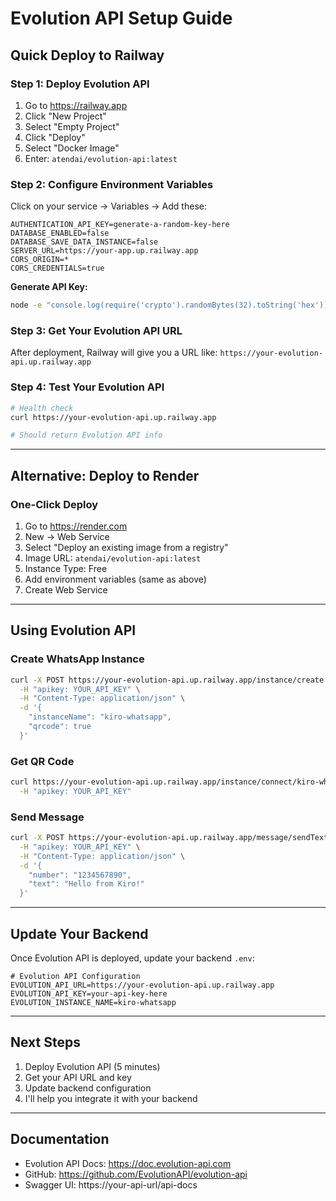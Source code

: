 # Evolution API Setup Guide

## Quick Deploy to Railway

### Step 1: Deploy Evolution API

1. Go to https://railway.app
2. Click "New Project"
3. Select "Empty Project"
4. Click "Deploy"
5. Select "Docker Image"
6. Enter: `atendai/evolution-api:latest`

### Step 2: Configure Environment Variables

Click on your service → Variables → Add these:

```env
AUTHENTICATION_API_KEY=generate-a-random-key-here
DATABASE_ENABLED=false
DATABASE_SAVE_DATA_INSTANCE=false
SERVER_URL=https://your-app.up.railway.app
CORS_ORIGIN=*
CORS_CREDENTIALS=true
```

**Generate API Key:**
```bash
node -e "console.log(require('crypto').randomBytes(32).toString('hex'))"
```

### Step 3: Get Your Evolution API URL

After deployment, Railway will give you a URL like:
`https://your-evolution-api.up.railway.app`

### Step 4: Test Your Evolution API

```bash
# Health check
curl https://your-evolution-api.up.railway.app

# Should return Evolution API info
```

---

## Alternative: Deploy to Render

### One-Click Deploy

1. Go to https://render.com
2. New → Web Service
3. Select "Deploy an existing image from a registry"
4. Image URL: `atendai/evolution-api:latest`
5. Instance Type: Free
6. Add environment variables (same as above)
7. Create Web Service

---

## Using Evolution API

### Create WhatsApp Instance

```bash
curl -X POST https://your-evolution-api.up.railway.app/instance/create \
  -H "apikey: YOUR_API_KEY" \
  -H "Content-Type: application/json" \
  -d '{
    "instanceName": "kiro-whatsapp",
    "qrcode": true
  }'
```

### Get QR Code

```bash
curl https://your-evolution-api.up.railway.app/instance/connect/kiro-whatsapp \
  -H "apikey: YOUR_API_KEY"
```

### Send Message

```bash
curl -X POST https://your-evolution-api.up.railway.app/message/sendText/kiro-whatsapp \
  -H "apikey: YOUR_API_KEY" \
  -H "Content-Type: application/json" \
  -d '{
    "number": "1234567890",
    "text": "Hello from Kiro!"
  }'
```

---

## Update Your Backend

Once Evolution API is deployed, update your backend `.env`:

```env
# Evolution API Configuration
EVOLUTION_API_URL=https://your-evolution-api.up.railway.app
EVOLUTION_API_KEY=your-api-key-here
EVOLUTION_INSTANCE_NAME=kiro-whatsapp
```

---

## Next Steps

1. Deploy Evolution API (5 minutes)
2. Get your API URL and key
3. Update backend configuration
4. I'll help you integrate it with your backend

---

## Documentation

- Evolution API Docs: https://doc.evolution-api.com
- GitHub: https://github.com/EvolutionAPI/evolution-api
- Swagger UI: https://your-api-url/api-docs
